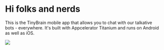 Hi folks and nerds
==================
This is the TinyBrain mobile app that allows you to chat with our talkative
bots - everywhere. It's built with Appcelerator Titanium and runs on Android
as well as iOS.

![ ](https://raw.github.com/AppWerft/TinyBrain/master/screens/Screenshot_2013-12-20-11-53-31.png)

